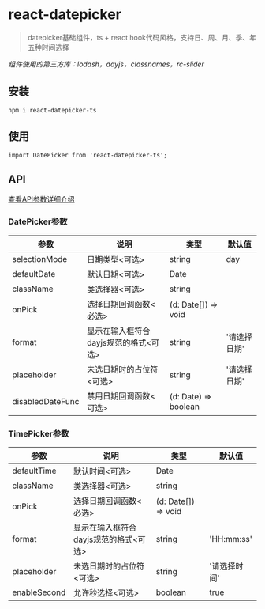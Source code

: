 # react-datepicker
> datepicker基础组件，ts + react hook代码风格，支持日、周、月、季、年五种时间选择

<i>组件使用的第三方库：lodash，dayjs，classnames，rc-slider</i>

## 安装

```
npm i react-datepicker-ts

```
## 使用

```
import DatePicker from 'react-datepicker-ts';

```


## API

[查看API参数详细介绍](./README_API.md)

### DatePicker参数

| 参数 | 说明 | 类型 | 默认值 |
| ---- | ---- | ---- | ---- |
| selectionMode | 日期类型<可选> | string | day |
| defaultDate | 默认日期<可选> | Date | |
| className  | 类选择器<可选> |string | |
| onPick  | 选择日期回调函数<必选> | (d: Date[]) => void | |
| format  | 显示在输入框符合dayjs规范的格式<可选> | string | '请选择日期' |
| placeholder  | 未选日期时的占位符<可选> | string | '请选择日期'|
| disabledDateFunc  | 禁用日期回调函数<可选> | (d: Date) => boolean | |

### TimePicker参数

| 参数 | 说明 | 类型 | 默认值 |
| ---- | ---- | ---- | ---- |
| defaultTime | 默认时间<可选> | Date | |
| className  | 类选择器<可选> |string | |
| onPick  | 选择日期回调函数<必选> | (d: Date[]) => void | |
| format  | 显示在输入框符合dayjs规范的格式<可选> | string | 'HH:mm:ss' |
| placeholder  | 未选日期时的占位符<可选> | string | '请选择时间' |
| enableSecond  | 允许秒选择<可选> | boolean | true |